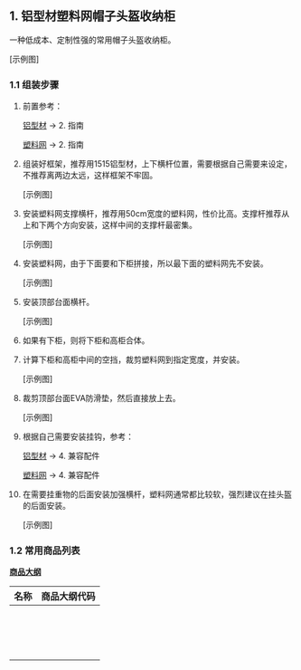 ## 1. 铝型材塑料网帽子头盔收纳柜

一种低成本、定制性强的常用帽子头盔收纳柜。

[示例图]

### 1.1 组装步骤

1. 前置参考：

	[铝型材](https://gitee.com/kukela/diy-furniture/tree/master/doc/DesignGuide/铝型材.md) -> 2. 指南

	[塑料网](https://gitee.com/kukela/diy-furniture/tree/master/doc/DesignGuide/塑料网.md) -> 2. 指南

2. 组装好框架，推荐用1515铝型材，上下横杆位置，需要根据自己需要来设定，不推荐离两边太远，这样框架不牢固。

	[示例图]

3. 安装塑料网支撑横杆，推荐用50cm宽度的塑料网，性价比高。支撑杆推荐从上和下两个方向安装，这样中间的支撑杆最密集。

	[示例图]

4. 安装塑料网，由于下面要和下柜拼接，所以最下面的塑料网先不安装。
	
	[示例图]

5. 安装顶部台面横杆。

	[示例图]

6. 如果有下柜，则将下柜和高柜合体。

7. 计算下柜和高柜中间的空挡，裁剪塑料网到指定宽度，并安装。

	[示例图]

8. 裁剪顶部台面EVA防滑垫，然后直接放上去。

	[示例图]

9. 根据自己需要安装挂钩，参考：

	[铝型材](https://gitee.com/kukela/diy-furniture/tree/master/doc/DesignGuide/铝型材.md) -> 4. 兼容配件

	[塑料网](https://gitee.com/kukela/diy-furniture/tree/master/doc/DesignGuide/塑料网.md) -> 4. 兼容配件

10. 在需要挂重物的后面安装加强横杆，塑料网通常都比较软，强烈建议在挂头盔的后面安装。
	
	[示例图]
	

### 1.2 常用商品列表

**[商品大纲](https://gitee.com/kukela/diy-furniture/tree/master/doc/商品大纲.md)**

| 名称 | 商品大纲代码 |
| - | - |
| | |
| | |
| | |
| | |
| | |
| | |
| | |
| | |
| | |
| | |
| | |
| | |
| | |
| | |
| | |
| | |